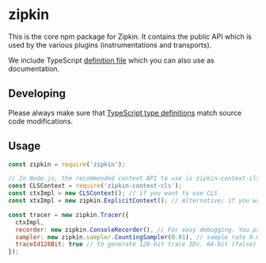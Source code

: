 # zipkin

This is the core npm package for Zipkin. It contains the public API which is used by the various
plugins (instrumentations and transports).

We include TypeScript [definition file](index.d.ts) which you can also use as documentation.

## Developing

Please always make sure that [TypeScript type definitions](index.d.ts) match source code modifications.

## Usage

```javascript
const zipkin = require('zipkin');

// In Node.js, the recommended context API to use is zipkin-context-cls.
const CLSContext = require('zipkin-context-cls');
const ctxImpl = new CLSContext(); // if you want to use CLS
const xtxImpl = new zipkin.ExplicitContext(); // Alternative; if you want to pass around the context manually

const tracer = new zipkin.Tracer({
  ctxImpl,
  recorder: new zipkin.ConsoleRecorder(), // For easy debugging. You probably want to use an actual implementation, like Kafka or Scribe.
  sampler: new zipkin.sampler.CountingSampler(0.01), // sample rate 0.01 will sample 1 % of all incoming requests
  traceId128Bit: true // to generate 128-bit trace IDs. 64-bit (false) is default
});
```
